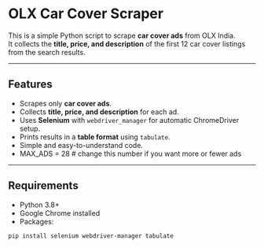 # OLX Car Cover Scraper

This is a simple Python script to scrape **car cover ads** from OLX India.  
It collects the **title, price, and description** of the first 12 car cover listings from the search results.

---

## Features

- Scrapes only **car cover ads**.
- Collects **title, price, and description** for each ad.
- Uses **Selenium** with `webdriver_manager` for automatic ChromeDriver setup.
- Prints results in a **table format** using `tabulate`.
- Simple and easy-to-understand code.
- MAX_ADS = 28  # change this number if you want more or fewer ads


---

## Requirements

- Python 3.8+
- Google Chrome installed
- Packages:

```bash
pip install selenium webdriver-manager tabulate
